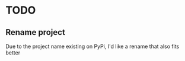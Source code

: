 # TODO

## Rename project

Due to the project name existing on PyPi, I'd like a rename that also fits better
